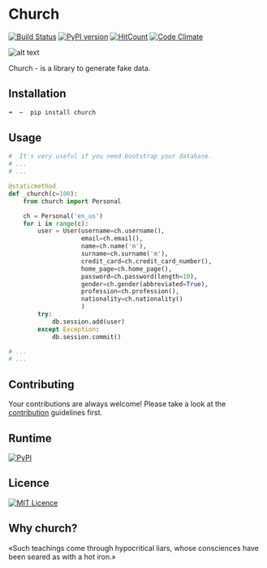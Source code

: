 # Church
[![Build Status](https://travis-ci.org/lk-geimfari/church.svg?branch=master)](https://travis-ci.org/lk-geimfari/church)
[![PyPI version](https://badge.fury.io/py/church%2F.svg)](https://badge.fury.io/py/church%2F)
[![HitCount](https://hitt.herokuapp.com/lk-geimfar/church.svg)](https://github.com/lk-geimfari/church)
[![Code Climate](https://img.shields.io/codeclimate/issues/github/me-and/mdf.svg?maxAge=2592000)](https://github.com/lk-geimfari/church/issues)

![alt text](https://raw.githubusercontent.com/lk-geimfari/church/master/examples/church.png)

Church - is a library to generate fake data.

## Installation
```zsh
➜  ~  pip install church

```

## Usage
```python
#  It's very useful if you need bootstrap your database.
# ...
# ... 

@staticmethod
def _church(c=100):
    from church import Personal

    ch = Personal('en_us')
    for i in range(c):
        user = User(username=ch.username(),
                    email=ch.email(),
                    name=ch.name('m'),
                    surname=ch.surname('m'),
                    credit_card=ch.credit_card_number(),
                    home_page=ch.home_page(),
                    password=ch.password(length=10),
                    gender=ch.gender(abbreviated=True),
                    profession=ch.profession(),
                    nationality=ch.nationality()
                    )
        try:
            db.session.add(user)
        except Exception:
            db.session.commit()

# ...
# ...

```

## Contributing
Your contributions are always welcome! Please take a look at the [contribution](https://github.com/lk-geimfari/church/blob/master/CONTRIBUTING.md) guidelines first.

## Runtime
[![PyPI](https://img.shields.io/pypi/pyversions/caravel.svg?maxAge=2592000)](https://pypi.python.org/pypi/church/)


## Licence 
[![MIT Licence](https://badges.frapsoft.com/os/mit/mit.svg?v=103)](https://opensource.org/licenses/mit-license.php)   


## Why church?
«Such teachings come through hypocritical liars, whose consciences have been seared as with a hot iron.»
